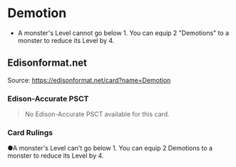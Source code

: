 # Demotion

*   A monster's Level cannot go below 1. You can equip 2 "Demotions" to a monster to reduce its Level by 4.

## Edisonformat.net

Source: https://edisonformat.net/card?name=Demotion

### Edison-Accurate PSCT

> No Edison-Accurate PSCT available for this card.

### Card Rulings

●A monster's Level can't go below 1. You can equip 2 Demotions to a monster to reduce its Level by 4.
            